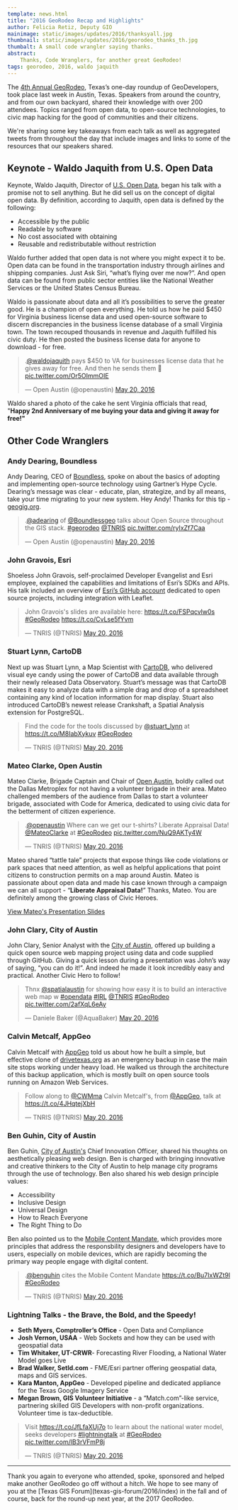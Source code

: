 ```yaml
---
template: news.html
title: "2016 GeoRodeo Recap and Highlights"
author: Felicia Retiz, Deputy GIO
mainimage: static/images/updates/2016/thanksyall.jpg
thumbnail: static/images/updates/2016/georodeo_thanks_th.jpg
thumbalt: A small code wrangler saying thanks.
abstract:
    Thanks, Code Wranglers, for another great GeoRodeo!
tags: georodeo, 2016, waldo jaquith
---
```

<p class="lead">The <a href="{{m.link('georodeo/2016/index')}}">4th Annual GeoRodeo</a>, Texas’s one-day roundup of GeoDevelopers, took place last week in Austin, Texas. Speakers from around the country, and from our own backyard, shared their knowledge with over 200 attendees. Topics ranged from open data, to open-source technologies, to civic map hacking for the good of communities and their citizens.</p>

We're sharing some key takeaways from each talk as well as aggregated tweets from throughout the day that include images and links to some of the resources that our speakers shared.

## Keynote - Waldo Jaquith from U.S. Open Data

Keynote, Waldo Jaquith, Director of [U.S. Open Data](https://usopendata.org/), began his talk with a promise not to sell anything. But he did sell us on the concept of digital open data. By definition, according to Jaquith, open data is defined by the following:

- Accessible by the public
- Readable by software
- No cost associated with obtaining
- Reusable and redistributable without restriction

Waldo further added that open data is not where you might expect it to be. Open data can be found in the transportation industry through airlines and shipping companies. Just Ask Siri, “what’s flying over me now?”. And open data can be found from public sector entities like the National Weather Services or the United States Census Bureau.

Waldo is passionate about data and all it’s possibilities to serve the greater good. He is a champion of open everything. He told us how he paid $450 for Virginia business license data and used open-source software to discern discrepancies in the business license database of a small Virginia town. The town recouped thousands in revenue and Jaquith fulfilled his civic duty. He then posted the business license data for anyone to download - for free.

<blockquote class="twitter-tweet" data-lang="en"><p lang="en" dir="ltr">.<a href="https://twitter.com/waldojaquith">@waldojaquith</a> pays $450 to VA for businesses license data that he gives away for free. And then he sends them 🍰 <a href="https://t.co/Or5OImmOIE">pic.twitter.com/Or5OImmOIE</a></p>&mdash; Open Austin (@openaustin) <a href="https://twitter.com/openaustin/status/733673546774372352">May 20, 2016</a></blockquote>
<script async src="//platform.twitter.com/widgets.js" charset="utf-8"></script>

<caption>Waldo shared a photo of the cake he sent Virginia officials that read, "<strong>Happy 2nd Anniversary of me buying your data and giving it away for free!"</strong></caption>

## Other Code Wranglers

### Andy Dearing, Boundless

Andy Dearing, CEO of [Boundless](http://boundlessgeo.com/), spoke on about the basics of adopting and implementing open-source technology using Gartner’s Hype Cycle. Dearing’s message was clear - educate, plan, strategize, and by all means, take your time migrating to your new system. Hey Andy! Thanks for this tip - [geogig.org](http://www.geogig.org).

<blockquote class="twitter-tweet" data-lang="en"><p lang="en" dir="ltr">.<a href="https://twitter.com/adearing">@adearing</a> of <a href="https://twitter.com/boundlessgeo">@Boundlessgeo</a> talks about Open Source throughout the GIS stack. <a href="https://twitter.com/hashtag/georodeo?src=hash">#georodeo</a> <a href="https://twitter.com/TNRIS">@TNRIS</a> <a href="https://t.co/ryIxZf7Caa">pic.twitter.com/ryIxZf7Caa</a></p>&mdash; Open Austin (@openaustin) <a href="https://twitter.com/openaustin/status/733686081384747008">May 20, 2016</a></blockquote>
<script async src="//platform.twitter.com/widgets.js" charset="utf-8"></script>

### John Gravois, Esri

Shoeless John Gravois, self-proclaimed Developer Evangelist and Esri employee, explained the capabilities and limitations of Esri’s SDKs and APIs. His talk included an overview of [Esri’s GitHub account](https://github.com/Esri) dedicated to open source projects, including integration with Leaflet. 

<blockquote class="twitter-tweet" data-lang="en"><p lang="en" dir="ltr">John Gravois&#39;s slides are available here: <a href="https://t.co/FSPqcvlw0s">https://t.co/FSPqcvlw0s</a> <a href="https://twitter.com/hashtag/GeoRodeo?src=hash">#GeoRodeo</a> <a href="https://t.co/CvLse5fYvm">https://t.co/CvLse5fYvm</a></p>&mdash; TNRIS (@TNRIS) <a href="https://twitter.com/TNRIS/status/733688996891496448">May 20, 2016</a></blockquote>
<script async src="//platform.twitter.com/widgets.js" charset="utf-8"></script>

### Stuart Lynn, CartoDB

Next up was Stuart Lynn, a Map Scientist with [CartoDB](http://www.cartodb.com), who delivered visual eye candy using the power of CartoDB and data available through their newly released Data Observatory. Stuart’s message was that CartoDB makes it easy to analyze data with a simple drag and drop of a spreadsheet containing any kind of location information for map display. Stuart also introduced CartoDB’s newest release Crankshaft, a Spatial Analysis extension for PostgreSQL.

<blockquote class="twitter-tweet" data-lang="en"><p lang="en" dir="ltr">Find the code for the tools discussed by <a href="https://twitter.com/Stuart_Lynn">@stuart_lynn</a> at <a href="https://t.co/M8IabXykuv">https://t.co/M8IabXykuv</a> <a href="https://twitter.com/hashtag/GeoRodeo?src=hash">#GeoRodeo</a></p>&mdash; TNRIS (@TNRIS) <a href="https://twitter.com/TNRIS/status/733733481906233344">May 20, 2016</a></blockquote>
<script async src="//platform.twitter.com/widgets.js" charset="utf-8"></script>

### Mateo Clarke, Open Austin

Mateo Clarke, Brigade Captain and Chair of [Open Austin](http://www.open-austin.org/), boldly called out the Dallas Metroplex for not having a volunteer brigade in their area. Mateo challenged members of the audience from Dallas to start a volunteer brigade, associated with Code for America, dedicated to using civic data for the betterment of citizen experience. 

<blockquote class="twitter-tweet" data-lang="en"><p lang="en" dir="ltr">.<a href="https://twitter.com/openaustin">@openaustin</a> Where can we get our t-shirts? Liberate Appraisal Data! <a href="https://twitter.com/MateoClarke">@MateoClarke</a> at <a href="https://twitter.com/hashtag/GeoRodeo?src=hash">#GeoRodeo</a> <a href="https://t.co/NuQ9AKTy4W">pic.twitter.com/NuQ9AKTy4W</a></p>&mdash; TNRIS (@TNRIS) <a href="https://twitter.com/TNRIS/status/733741116940550145">May 20, 2016</a></blockquote>
<script async src="//platform.twitter.com/widgets.js" charset="utf-8"></script>

Mateo shared “tattle tale” projects that expose things like code violations or park spaces that need attention, as well as helpful applications that point citizens to construction permits on a map around Austin. Mateo is passionate about open data and made his case known through a campaign we can all support - “**Liberate Appraisal Data!**” Thanks, Mateo. You are definitely among the growing class of Civic Heroes. 

<a class="btn btn-md btn-lg" href="https://docs.google.com/presentation/d/17pKNdnQhBw0p1ooANq_1PwG2xfUTj-fTyXDGDNfcUrs/edit"><i class="glyphicon glyphicon-new-window"></i> View Mateo's Presentation Slides</a>

### John Clary, City of Austin

John Clary, Senior Analyst with the [City of Austin](http://austintexas.gov), offered up building a quick open source web mapping project using data and code supplied through GitHub. Giving a quick lesson during a presentation was John’s way of saying, “you can do it!”. And indeed he made it look incredibly easy and practical. Another Civic Hero to follow!

<blockquote class="twitter-tweet" data-lang="en"><p lang="en" dir="ltr">Thnx <a href="https://twitter.com/spatialaustin">@spatialaustin</a> for showing how easy it is to build an interactive web map w <a href="https://twitter.com/hashtag/opendata?src=hash">#opendata</a> <a href="https://twitter.com/hashtag/IRL?src=hash">#IRL</a> <a href="https://twitter.com/TNRIS">@TNRIS</a> <a href="https://twitter.com/hashtag/GeoRodeo?src=hash">#GeoRodeo</a> <a href="https://t.co/2afXqL6eAy">pic.twitter.com/2afXqL6eAy</a></p>&mdash; Daniele Baker (@AquaBaker) <a href="https://twitter.com/AquaBaker/status/733752829228109824">May 20, 2016</a></blockquote>
<script async src="//platform.twitter.com/widgets.js" charset="utf-8"></script>

### Calvin Metcalf, AppGeo

Calvin Metcalf with [AppGeo](http://www.appgeo.com) told us about how he built a simple, but effective clone of [drivetexas.org](http://drivetexas.org) as an emergency backup in case the main site stops working under heavy load. He walked us through the architecture of this backup application, which is mostly built on open source tools running on Amazon Web Services.  

<blockquote class="twitter-tweet" data-lang="en"><p lang="en" dir="ltr">Follow along to <a href="https://twitter.com/CWMma">@CWMma</a> Calvin Metcalf&#39;s, from <a href="https://twitter.com/AppGeo">@AppGeo</a>, talk at <a href="https://t.co/4JHqtejXbH">https://t.co/4JHqtejXbH</a></p>&mdash; TNRIS (@TNRIS) <a href="https://twitter.com/TNRIS/status/733756150575812609">May 20, 2016</a></blockquote>
<script async src="//platform.twitter.com/widgets.js" charset="utf-8"></script>

### Ben Guhin, City of Austin

Ben Guhin, [City of Austin's](http://austintexas.gov) Chief Innovation Officer, shared his thoughts on aesthetically pleasing web design. Ben is charged with bringing innovative and creative thinkers to the City of Austin to help manage city programs through the use of technology. Ben also shared his web design principle values:

- Accessibility
- Inclusive Design
- Universal Design
- How to Reach Everyone
- The Right Thing to Do

Ben also pointed us to the [Mobile Content Mandate](https://karenmcgrane.com/2014/01/13/the-mobile-content-mandate/), which provides more principles that address the responsbility designers and developers have to users, especially on mobile devices, which are rapidly becoming the primary way people engage with digital content.

<blockquote class="twitter-tweet" data-lang="en"><p lang="en" dir="ltr">.<a href="https://twitter.com/benguhin">@benguhin</a> cites the Mobile Content Mandate <a href="https://t.co/Bu7IxWZt9l">https://t.co/Bu7IxWZt9l</a> <a href="https://twitter.com/hashtag/GeoRodeo?src=hash">#GeoRodeo</a></p>&mdash; TNRIS (@TNRIS) <a href="https://twitter.com/TNRIS/status/733764295184375808">May 20, 2016</a></blockquote>
<script async src="//platform.twitter.com/widgets.js" charset="utf-8"></script>

### Lightning Talks - the Brave, the Bold, and the Speedy!

- **Seth Myers, Comptroller’s Office** - Open Data and Compliance
- **Josh Vernon, USAA** - Web Sockets and how they can be used with geospatial data
- **Tim Whitaker, UT-CRWR**- Forecasting River Flooding, a National Water Model goes Live
- **Brad Walker, Setld.com** - FME/Esri partner offering geospatial data, maps and GIS services.
- **Kara Manton, AppGeo** - Developed pipeline and dedicated appliance for the Texas Google Imagery Service
- **Megan Brown, GIS Volunteer Initiative** - a “Match.com”-like service, partnering skilled GIS Developers with non-profit organizations. Volunteer time is tax-deductible.


<blockquote class="twitter-tweet" data-lang="en"><p lang="en" dir="ltr">Visit <a href="https://t.co/JfLfaXUj7o">https://t.co/JfLfaXUj7o</a> to learn about the national water model, seeks developers <a href="https://twitter.com/hashtag/lightningtalk?src=hash">#lightningtalk</a> at <a href="https://twitter.com/hashtag/GeoRodeo?src=hash">#GeoRodeo</a> <a href="https://t.co/lB3rVFmP8j">pic.twitter.com/lB3rVFmP8j</a></p>&mdash; TNRIS (@TNRIS) <a href="https://twitter.com/TNRIS/status/733771790447583232">May 20, 2016</a></blockquote>
<script async src="//platform.twitter.com/widgets.js" charset="utf-8"></script>

******

<p class="lead">
Thank you again to everyone who attended, spoke, sponsored and helped make another GeoRodeo go off without a hitch. We hope to see many of you at the [Texas GIS Forum](texas-gis-forum/2016/index) in the fall and of course, back for the round-up next year, at the 2017 GeoRodeo.
</p>

